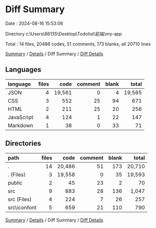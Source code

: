 # Diff Summary

Date : 2024-08-16 15:53:06

Directory c:\\Users\\86135\\Desktop\\Todolist\\前端\\my-app

Total : 14 files,  20486 codes, 51 comments, 173 blanks, all 20710 lines

[Summary](results.md) / [Details](details.md) / Diff Summary / [Diff Details](diff-details.md)

## Languages
| language | files | code | comment | blank | total |
| :--- | ---: | ---: | ---: | ---: | ---: |
| JSON | 4 | 19,561 | 0 | 4 | 19,565 |
| CSS | 3 | 552 | 25 | 94 | 671 |
| HTML | 2 | 211 | 25 | 20 | 256 |
| JavaScript | 4 | 124 | 1 | 22 | 147 |
| Markdown | 1 | 38 | 0 | 33 | 71 |

## Directories
| path | files | code | comment | blank | total |
| :--- | ---: | ---: | ---: | ---: | ---: |
| . | 14 | 20,486 | 51 | 173 | 20,710 |
| . (Files) | 3 | 19,558 | 0 | 35 | 19,593 |
| public | 2 | 45 | 23 | 2 | 70 |
| src | 9 | 883 | 28 | 136 | 1,047 |
| src (Files) | 4 | 224 | 7 | 26 | 257 |
| src\\iconfont | 5 | 659 | 21 | 110 | 790 |

[Summary](results.md) / [Details](details.md) / Diff Summary / [Diff Details](diff-details.md)